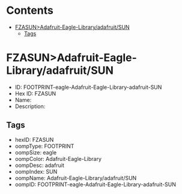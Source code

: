 



Contents
========

* [FZASUN>Adafruit-Eagle-Library/adafruit/SUN](#fzasunadafruit-eagle-libraryadafruitsun)
	* [Tags](#tags)

# FZASUN>Adafruit-Eagle-Library/adafruit/SUN

- ID: FOOTPRINT-eagle-Adafruit-Eagle-Library-adafruit-SUN
- Hex ID: FZASUN
- Name: 
- Description: 

## Tags

- hexID: FZASUN
- oompType: FOOTPRINT
- oompSize: eagle
- oompColor: Adafruit-Eagle-Library
- oompDesc: adafruit
- oompIndex: SUN
- oompName: Adafruit-Eagle-Library/adafruit/SUN
- oompID: FOOTPRINT-eagle-Adafruit-Eagle-Library-adafruit-SUN
